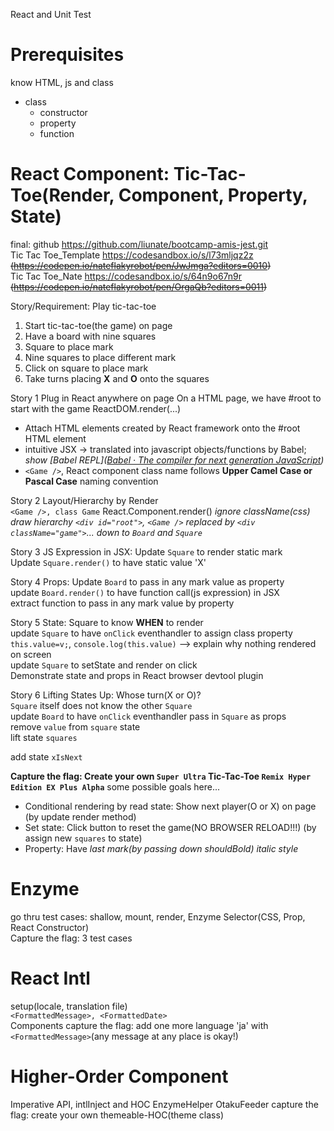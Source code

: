 React and Unit Test

# Prerequisites
know HTML, js and class
  - class
    - constructor
    - property
    - function

# React Component: Tic-Tac-Toe(Render, Component, Property, State)
final: github https://github.com/liunate/bootcamp-amis-jest.git  
Tic Tac Toe_Template https://codesandbox.io/s/l73mljqz2z    
~~(https://codepen.io/nateflakyrobot/pen/JwJmga?editors=0010)~~  
Tic Tac Toe_Nate https://codesandbox.io/s/64n9o67n9r  
~~(https://codepen.io/nateflakyrobot/pen/OrgaQb?editors=0011)~~

Story/Requirement:
Play tic-tac-toe
1. Start tic-tac-toe(the game) on page
2. Have a board with nine squares
3. Square to place mark
4. Nine squares to place different mark
5. Click on square to place mark
6. Take turns placing **X** and **O** onto the squares

Story 1 Plug in React anywhere on page
On a HTML page, we have #root to start with the game
ReactDOM.render(...)
  - Attach HTML elements created by React framework onto the #root HTML element
  - intuitive JSX -> translated into javascript objects/functions by Babel; 
  _show [Babel REPL]([Babel · The compiler for next generation JavaScript](https://babeljs.io/repl/#?babili=false&browsers=&build=&builtIns=false&spec=false&loose=false&code_lz=MYewdgzgLgBApgGzgWzmWBeGAeAFgRgD4AJRBEAGhgHcQAnBAEwEJsB6AwgbgChRJY_KAEMAlmDh0YWRiGABXVOgB0AczhQAokiVQAQgE8AkowAUAcjogQUcwEpeAJTjDgUACIB5ALLK6aRklTRBQ0KCohMQk6Bx4gA&debug=false&forceAllTransforms=false&shippedProposals=false&circleciRepo=&evaluate=false&fileSize=false&timeTravel=false&sourceType=module&lineWrap=true&presets=react&prettier=false&targets=&version=6.26.0&envVersion=))_
  - `<Game />`, React component class name follows **Upper Camel Case or Pascal Case** naming convention

Story 2 Layout/Hierarchy by Render  
`<Game />, class Game` React.Component.render()
*ignore className(css)*  
*draw hierarchy `<div id="root">`, `<Game />` replaced by `<div className="game">`... down to `Board` and `Square`*

Story 3 JS Expression in JSX: Update `Square` to render static mark  
Update `Square.render()` to have static value 'X'

Story 4 Props: Update `Board` to pass in any mark value as property  
update `Board.render()` to have function call(js expression) in JSX  
extract function to pass in any mark value by property

Story 5 State: Square to know **WHEN** to render  
update `Square` to have `onClick` eventhandler to assign class property `this.value=v;`, `console.log(this.value)` --> explain why nothing rendered on screen  
update `Square` to setState and render on click  
Demonstrate state and props in React browser devtool plugin

Story 6 Lifting States Up: Whose turn(X or O)?  
`Square` itself does not know the other `Square`  
update `Board` to have `onClick` eventhandler pass in `Square` as props  
remove `value` from `square` state  
lift state `squares`

add state `xIsNext`

**Capture the flag: Create your own `Super Ultra` Tic-Tac-Toe `Remix Hyper Edition EX Plus Alpha`**
some possible goals here...
- Conditional rendering by read state: Show next player(O or X) on page (by update render method)
- Set state: Click button to reset the game(NO BROWSER RELOAD!!!) (by assign new `squares` to state)
- Property: Have <em> last mark(by passing down shouldBold) italic style</em>

# Enzyme
go thru test cases: shallow, mount, render, Enzyme Selector(CSS, Prop, React Constructor)  
Capture the flag: 3 test cases
  
# React Intl
setup(locale, translation file)  
`<FormattedMessage>, <FormattedDate>`  
Components
capture the flag: add one more language 'ja' with `<FormattedMessage>`(any message at any place is okay!)

# Higher-Order Component
Imperative API, intlInject and HOC
EnzymeHelper
OtakuFeeder
capture the flag: create your own themeable-HOC(theme class) 
